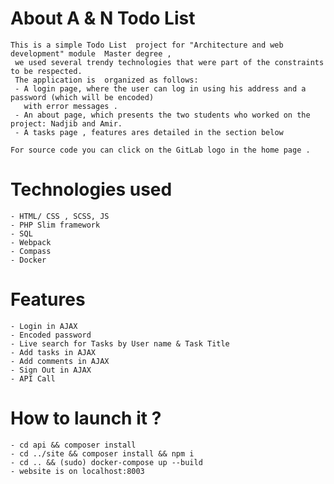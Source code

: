# About A & N Todo List 
    This is a simple Todo List  project for "Architecture and web development" module  Master degree ,
     we used several trendy technologies that were part of the constraints to be respected.
     The application is  organized as follows:
     - A login page, where the user can log in using his address and a password (which will be encoded)
       with error messages . 
     - An about page, which presents the two students who worked on the project: Nadjib and Amir. 
     - A tasks page , features ares detailed in the section below 

    For source code you can click on the GitLab logo in the home page . 

   
# Technologies used
    - HTML/ CSS , SCSS, JS
    - PHP Slim framework 
    - SQL 
    - Webpack 
    - Compass
    - Docker
    
# Features 
    - Login in AJAX
    - Encoded password 
    - Live search for Tasks by User name & Task Title
    - Add tasks in AJAX 
    - Add comments in AJAX 
    - Sign Out in AJAX
    - API Call

    
# How to launch it ?
    - cd api && composer install
    - cd ../site && composer install && npm i 
    - cd .. && (sudo) docker-compose up --build
    - website is on localhost:8003
    



